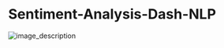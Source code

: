 # Sentiment-Analysis-Dash-NLP


<img src="https://github.com/shavilya/Sentiment-Analysis-Dash-NLP/blob/main/sentiment_analysis_NLP.png" alt="image_description">
